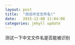 ```yaml
---
layout: post
title:  "测试中文文件名!"
date:   2015-12-08 11:04:08
categories: jekyll update
---
```


测试一下中文文件名是否能被识别